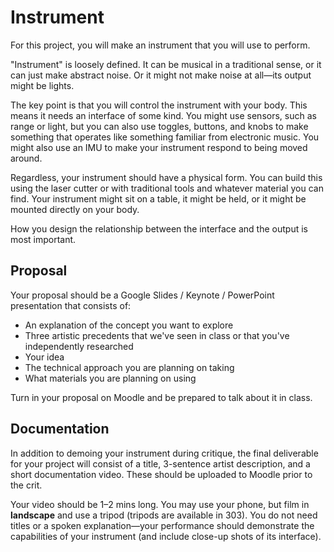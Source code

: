 # Instrument

For this project, you will make an instrument that you will use to perform.

"Instrument" is loosely defined. It can be musical in a traditional sense, or it can just make abstract noise. Or it might not make noise at all—its output might be lights.

The key point is that you will control the instrument with your body. This means it needs an interface of some kind. You might use sensors, such as range or light, but you can also use toggles, buttons, and knobs to make something that operates like something familiar from electronic music. You might also use an IMU to make your instrument respond to being moved around.

Regardless, your instrument should have a physical form. You can build this using the laser cutter or with traditional tools and whatever material you can find. Your instrument might sit on a table, it might be held, or it might be mounted directly on your body.

How you design the relationship between the interface and the output is most important.


## Proposal

Your proposal should be a Google Slides / Keynote / PowerPoint presentation that consists of:
- An explanation of the concept you want to explore
- Three artistic precedents that we've seen in class or that you've independently researched
- Your idea
- The technical approach you are planning on taking
- What materials you are planning on using

Turn in your proposal on Moodle and be prepared to talk about it in class.


## Documentation

In addition to demoing your instrument during critique, the final deliverable for your project will consist of a title, 3-sentence artist description, and a short documentation video. These should be uploaded to Moodle prior to the crit.

Your video should be 1–2 mins long. You may use your phone, but film in **landscape** and use a tripod (tripods are available in 303). You do not need titles or a spoken explanation—your performance should demonstrate the capabilities of your instrument (and include close-up shots of its interface).
